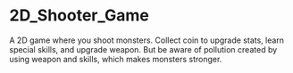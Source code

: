 # 2D_Shooter_Game
 
A 2D game where you shoot monsters. Collect coin to upgrade stats, learn special skills, and upgrade weapon. But be aware of pollution created by using weapon and skills, which makes monsters stronger. 
